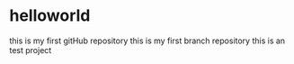 # helloworld
this is my first gitHub repository
this is my first branch repository
this is an test project

